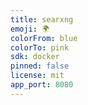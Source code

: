 ```yaml
---
title: searxng
emoji: 🌍
colorFrom: blue
colorTo: pink
sdk: docker
pinned: false
license: mit
app_port: 8080
---
```


